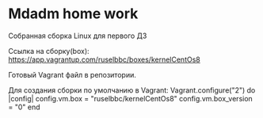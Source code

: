 # Mdadm home work
Собранная сборка Linux для первого ДЗ

Ссылка на сборку(box): 
https://app.vagrantup.com/ruselbbc/boxes/kernelCentOs8

Готовый Vagrant файл в репозитории.

Для создания сборки по умолчанию в Vagrant:
Vagrant.configure("2") do |config|
  config.vm.box = "ruselbbc/kernelCentOs8"
  config.vm.box_version = "0"
end
